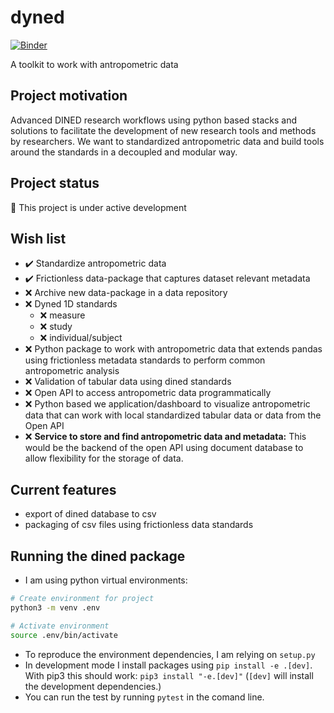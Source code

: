 # dyned

[![Binder](https://mybinder.org/badge_logo.svg)](https://mybinder.org/v2/gh/dined-io/dyned/HEAD)

A toolkit to work with antropometric data


## Project motivation
Advanced DINED research workflows using python based stacks and solutions to facilitate the development of new research tools and methods by researchers. We want to standardized antropometric data and build tools around the standards in a decoupled and modular way.

## Project status
:construction: This project is under active development

## Wish list
- :heavy_check_mark: Standardize antropometric data 
- :heavy_check_mark: Frictionless data-package that captures dataset relevant metadata
- :x: Archive new data-package in a data repository
- :x: Dyned 1D standards
    - :x: measure
    - :x: study
    - :x: individual/subject
- :x: Python package to work with antropometric data that extends pandas using frictionless metadata standards to perform common antropometric analysis
- :x: Validation of tabular data using dined standards
- :x: Open API to access antropometric data programmatically
- :x: Python based we application/dashboard to visualize antropometric data that can work with local standardized tabular data or data from the Open API
- :x: **Service to store and find antropometric data and metadata:** This would be the backend of the open API using document database to allow flexibility for the storage of data.

## Current features
- export of dined database to csv
- packaging of csv files using frictionless data standards

## Running the dined package
- I am using python virtual environments:
```sh
# Create environment for project
python3 -m venv .env

# Activate environment
source .env/bin/activate
```
- To reproduce the environment dependencies, I am relying on `setup.py`
- In development mode I install packages using `pip install -e .[dev]`. With pip3 this should work: `pip3 install "-e.[dev]"`
(`[dev]` will install the development dependencies.)
- You can run the test by running `pytest` in the comand line.


